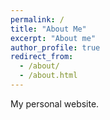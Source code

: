```yaml
---
permalink: /
title: "About Me"
excerpt: "About me"
author_profile: true
redirect_from: 
  - /about/
  - /about.html
---
```


My personal website.
